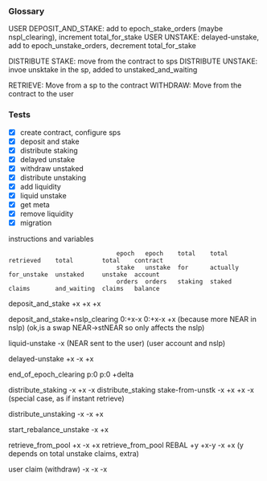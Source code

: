### Glossary

USER DEPOSIT_AND_STAKE: add to epoch_stake_orders (maybe nspl_clearing), increment total_for_stake
USER UNSTAKE: delayed-unstake, add to epoch_unstake_orders, decrement total_for_stake

DISTRIBUTE STAKE: move from the contract to sps
DISTRIBUTE UNSTAKE: invoe unsktake in the sp, added to unstaked_and_waiting

RETRIEVE: Move from a sp to the contract
WITHDRAW: Move from the contract to the user

### Tests

- [x]  create contract, configure sps
- [x]  deposit and stake
- [x]  distribute staking
- [x]  delayed unstake
- [x]  withdraw unstaked
- [x]  distribute unstaking
- [x]  add liquidity
- [x]  liquid unstake
- [x]  get meta
- [x]  remove liquidity
- [x]  migration

instructions and variables

                                  epoch   epoch    total    total     retrieved    total        total    contract
                                  stake   unstake  for      actually  for_unstake  unstaked     unstake  account
                                  orders  orders   staking  staked    claims       and_waiting  claims   balance

deposit_and_stake                   +x               +x                                                     +x

deposit_and_stake+nslp_clearing   0:+x-x            0:+x-x                                                  +x (because more NEAR in nslp)
(ok,is a swap NEAR->stNEAR
so only affects the nslp)

liquid-unstake                                                                                              -x (NEAR sent to the user)
(user account and nslp)

delayed-unstake                              +x       -x                                           +x

end_of_epoch_clearing               p:0     p:0                         +delta

distribute_staking                   -x                       +x                                            -x
distribute_staking stake-from-unstk  -x                       +x         +x            -x                       (special case, as if instant retrieve)

distribute_unstaking                         -x               -x                       +x

start_rebalance_unstake                                       -x                       +x

retrieve_from_pool                                                        +x           -x                   +x
retrieve_from_pool REBAL             +y                                   +x-y         -x                   +x
(y depends on total 
unstake claims, extra)

user claim (withdraw)                                                     -x                       -x       -x
